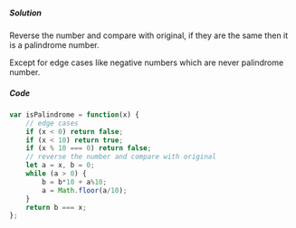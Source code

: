 ##### Solution

Reverse the number and compare with original, if they are the same then it is a palindrome number.

Except for edge cases like negative numbers which are never palindrome number.

##### Code

```javascript
var isPalindrome = function(x) {
    // edge cases
    if (x < 0) return false;
    if (x < 10) return true;
    if (x % 10 === 0) return false;
    // reverse the number and compare with original
    let a = x, b = 0;
    while (a > 0) {
        b = b*10 + a%10;
        a = Math.floor(a/10);
    }
    return b === x;
};
```

